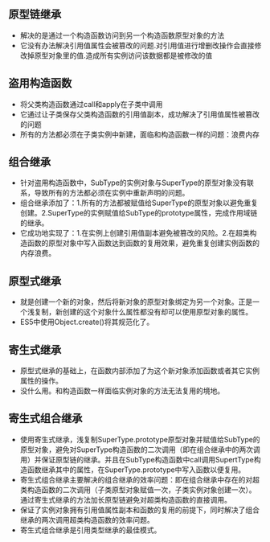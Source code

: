 ## 原型链继承

- 解决的是通过一个构造函数访问到另一个构造函数原型对象的方法
- 它没有办法解决引用值属性会被篡改的问题.对引用值进行增删改操作会直接修改掉原型对象里的值.造成所有实例访问该数据都是被修改的值

## 盗用构造函数

- 将父类构造函数通过call和apply在子类中调用
- 它通过让子类保存父类构造函数的引用值副本，成功解决了引用值属性被篡改的问题
- 所有的方法都必须在子类实例中新建，面临和构造函数一样的问题：浪费内存

## 组合继承

- 针对盗用构造函数中，SubType的实例对象与SuperType的原型对象没有联系，导致所有的方法都必须在实例中重新声明的问题。
- 组合继承添加了：1.所有的方法都被赋值给SuperType的原型对象以避免重复创建。2.SuperType的实例赋值给SubType的prototype属性，完成作用域链的继承。
- 它成功地实现了：1.在实例上创建引用值副本避免被篡改的风险。2.在超类构造函数的原型对象中写入函数达到函数的复用效果，避免重复创建实例函数的内存浪费。

## 原型式继承

- 就是创建一个新的对象，然后将新对象的原型对象绑定为另一个对象。正是一个浅复制，新创建的这个对象什么属性都没有却可以使用原型对象的属性。
- ES5中使用Object.create()将其规范化了。

## 寄生式继承

- 原型式继承的基础上，在函数内部添加了为这个新对象添加函数或者其它实例属性的操作。
- 没什么用。和构造函数一样面临实例对象的方法无法复用的境地。

## 寄生式组合继承

- 使用寄生式继承，浅复制SuperType.prototype原型对象并赋值给SubType的原型对象，避免对SuperType构造函数的二次调用（即在组合继承中的两次调用）并保证原型链的继承。并且在SubType构造函数中call调用SupertType构造函数继承其中的属性，在SuperType.prototype中写入函数以便复用。
- 寄生式组合继承主要解决的组合继承的效率问题：即在组合继承中存在的对超类构造函数的二次调用（子类原型对象赋值一次，子类实例对象创建一次）。通过寄生式继承的方法加长原型链避免对超类构造函数的直接调用。
- 保证了实例对象拥有引用值属性副本和函数的复用的前提下，同时解决了组合继承的两次调用超类构造函数的效率问题。
- 寄生式组合继承是引用类型继承的最佳模式。